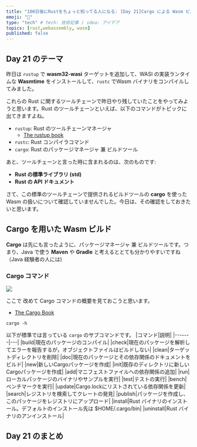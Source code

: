 ```yaml
---
title: "100日後にRustをちょっと知ってる人になる: [Day 21]Cargo による Wasm ビルド"
emoji: "🦀"
type: "tech" # tech: 技術記事 / idea: アイデア
topics: [rust,webassembly, wasm]
published: false
---
```

## Day 21 のテーマ

昨日は `rustup` で **wasm32-wasi** ターゲットを追加して、WASI の実装ランタイムな **Wasmtime** をインストールして、`rustc` でWasm バイナリをコンパイルしてみました。

これらの Rust に関するツールチェーンで昨日やり残していたことをやってみようと思います。Rust のツールチェーンといえば、以下のコマンドがトピックに出てきますよね。

- `rustup`: Rust のツールチェーンマネージャ
  - [The rustup book](https://rust-lang.github.io/rustup/index.html)
- `rustc`: Rust コンパイラコマンド
- `cargo`: Rust のパッケージマネージャ 兼 ビルドツール

あと、ツールチェーンと言った時に含まれるのは、次のものです:

- **Rust の標準ライブラリ (std)**
- **Rust の API ドキュメント**

さて、この標準のツールチェーンで提供されるビルドツールの **cargo** を使った Wasm の扱いについて確認していませんでした。今日は、その確認をしておきたいと思います。

## Cargo を用いた Wasm ビルド

**Cargo** は先にも言ったように、パッケージマネージャ 兼 ビルドツールです。つまり、Java で使う **Maven** や **Gradle** と考えるととても分かりやすいですね（Java 経験者の人には)

### Cargo コマンド

![](https://storage.googleapis.com/zenn-user-upload/ae57b535e973-20220913.png)

ここで 改めて Cargo コマンドの概要を見ておこうと思います。

- [The Cargo Book](https://doc.rust-lang.org/cargo/)

```shell
cargo -h
```

以下が標準では言っている `cargo` のサブコマンドです。
|コマンド|説明|
|-------|---|
|build|現在のパッケージのコンパイル|
|check|現在のパッケージを解析してエラーを報告するが，オブジェクトファイルはビルドしない|
|clean|ターゲットディレクトリを削除|
|doc|現在のパッケージとその依存関係のドキュメントをビルド|
|new|新しいCargoパッケージを作成|
|init|既存のディレクトリに新しいCargoパッケージを作成|
|add|マニフェストファイルへの依存関係の追加|
|run|ローカルパッケージのバイナリやサンプルを実行|
|test|テストの実行|
|bench|ベンチマークを実行|
|update|Cargo.lockにリストされている依存関係を更新|
|search|レジストリを検索してクレートの発見|
|publish|パッケージを作成し、このパッケージをレジストリにアップロード|
|install|Rust バイナリのインストール。デフォルトのインストール先は $HOME/.cargo/bin|
|uninstall|Rust バイナリのアンインストール|

## Day 21 のまとめ
